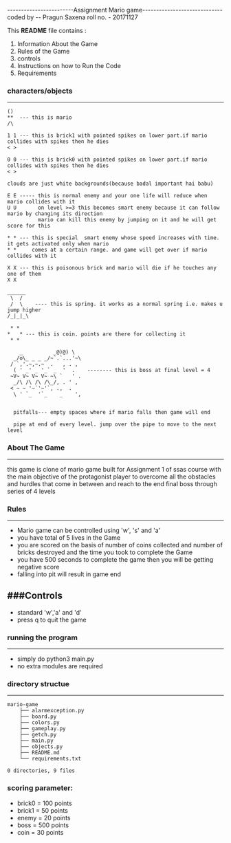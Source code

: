 ------------------------Assignment Mario game-----------------------------
coded by -- Pragun Saxena
roll no. - 20171127

This **README** file contains :
 1. Information About the Game
 2. Rules of the Game
 3. controls
 4. Instructions on how to Run the Code
 5. Requirements

### characters/objects
---------------------
```
()
**  --- this is mario
/\

1 1 --- this is brick1 with pointed spikes on lower part.if mario collides with spikes then he dies
< >

0 0 --- this is brick0 with pointed spikes on lower part.if mario collides with spikes then he dies
< >

clouds are just white backgrounds(because badal important hai babu)

E E ----- this is normal enemy and your one life will reduce when mario collides with it
U U       on level >=3 this becomes smart enemy because it can follow mario by changing its direction
          mario can kill this enemy by jumping on it and he will get score for this

* * --- this is special  smart enemy whose speed increases with time. it gets activated only when mario
* *     comes at a certain range. and game will get over if mario collides with it

X X --- this is poisonous brick and mario will die if he touches any one of them
X X

______
 \  /
 /  \    ---- this is spring. it works as a normal spring i.e. makes u jump higher
/_|_|_\

 * *
*   * --- this is coin. points are there for collecting it
 * *

    _          _@)@) \  
  _/o\_ _ _ _/~`.`...'~\
 / `,'.~,~.~  .   , . ,
  ( ' _' _ '_` _  '  .    -------- this is boss at final level = 4
 ~V~ V~ V~ V~ ~\ `   ' .
  _/\ /\ /\ /\_/, . ' ,
 < ~ ~ '~`'~'`, .,  .   
  \ ' `_  '`_    _    ',


  pitfalls--- empty spaces where if mario falls then game will end

  pipe at end of every level. jump over the pipe to move to the next level
```
### About The Game
--------------
this game is clone of mario game built for Assignment 1 of ssas course with the main objective
of the protagonist player to overcome all the obstacles and hurdles that come in between and
reach to the end final boss through series of 4 levels

### Rules
-----

- Mario game can be controlled using 'w', 's' and 'a'
- you have total of 5 lives in the Game
- you are scored on the basis of number of coins collected and number of bricks destroyed and the time you took
  to complete the Game
- you have 500 seconds to complete the game then you will be getting negative score  
- falling into pit will result in game end

###Controls
----------

- standard 'w','a' and 'd'
- press q to quit the game

### running the program
----------------------
- simply do python3 main.py
- no extra modules are required

### directory structue
--------------------
```
mario-game
	├── alarmexception.py
	├── board.py
	├── colors.py
	├── gameplay.py
	├── getch.py
	├── main.py
	├── objects.py
	├── README.md
	└── requirements.txt

0 directories, 9 files
```

### scoring parameter:
- brick0 = 100 points
- brick1 = 50 points
- enemy = 20 points
- boss = 500 points
- coin = 30 points
